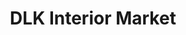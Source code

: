 ---
title: DLK Interior Market
url: https://debra-kennedy-ykw9.squarespace.com/
screenshot: dlk.jpg
---